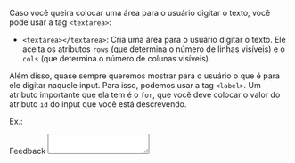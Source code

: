 Caso você queira colocar uma área para o usuário digitar o texto, você pode usar a tag 
`<textarea>`:

- `<textarea></textarea>`: Cria uma área para o usuário digitar o texto. Ele aceita os atributos
`rows` (que determina o número de linhas visíveis) e o `cols` (que determina o número de colunas
visíveis).

Além disso, quase sempre queremos mostrar para o usuário o que é para ele digitar
naquele input. Para isso, podemos usar a tag `<label>`. Um atributo importante que
ela tem é o `for`, que você deve colocar o valor do atributo `id` do input que você 
está descrevendo.

Ex.:
	<form>
		<label for="feedback">Feedback</label>
		<textarea id="feedback"></textarea>
	</form>
